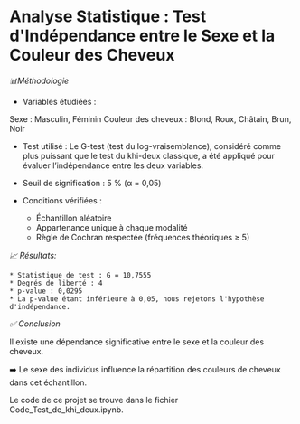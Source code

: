 # Analyse Statistique : Test d'Indépendance entre le Sexe et la Couleur des Cheveux
*📊Méthodologie*
* Variables étudiées :

Sexe : Masculin, Féminin
Couleur des cheveux : Blond, Roux, Châtain, Brun, Noir
* Test utilisé :
Le G-test (test du log-vraisemblance), considéré comme plus puissant que le test du khi-deux classique, a été appliqué pour évaluer l’indépendance entre les deux variables.

* Seuil de signification : 5 % (α = 0,05)

* Conditions vérifiées :

   * Échantillon aléatoire
   * Appartenance unique à chaque modalité
   * Règle de Cochran respectée (fréquences théoriques ≥ 5)

*📈 Résultats:*

    * Statistique de test : G = 10,7555
    * Degrés de liberté : 4
    * p-value : 0,0295
    * La p-value étant inférieure à 0,05, nous rejetons l'hypothèse d'indépendance.

*✅ Conclusion*

Il existe une dépendance significative entre le sexe et la couleur des cheveux.

➡️ Le sexe des individus influence la répartition des couleurs de cheveux dans cet échantillon.

Le code de ce projet se trouve dans le fichier Code_Test_de_khi_deux.ipynb.


